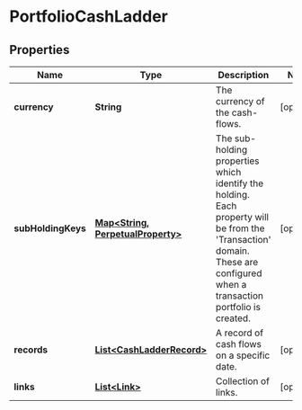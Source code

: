 

# PortfolioCashLadder

## Properties

Name | Type | Description | Notes
------------ | ------------- | ------------- | -------------
**currency** | **String** | The currency of the cash-flows. |  [optional]
**subHoldingKeys** | [**Map&lt;String, PerpetualProperty&gt;**](PerpetualProperty.md) | The sub-holding properties which identify the holding. Each property will be from the &#39;Transaction&#39; domain. These are configured when a transaction portfolio is created. |  [optional]
**records** | [**List&lt;CashLadderRecord&gt;**](CashLadderRecord.md) | A record of cash flows on a specific date. |  [optional]
**links** | [**List&lt;Link&gt;**](Link.md) | Collection of links. |  [optional]



